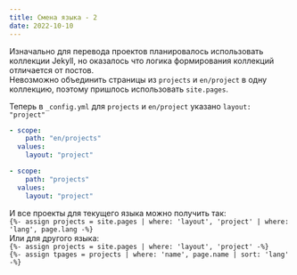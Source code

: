 ```yaml
---
title: Смена языка - 2
date: 2022-10-10
---
```

Изначально для перевода проектов планировалось использовать коллекции Jekyll, но оказалось что логика формирования коллекций отличается от постов.  
Невозможно объединить страницы из `projects` и `en/project` в одну коллекцию, поэтому пришлось использовать `site.pages`.
<!--more-->
Теперь в `_config.yml` для `projects` и `en/project` указано `layout: "project"`

```yml
- scope:
    path: "en/projects"
  values:
    layout: "project"

- scope:
    path: "projects"
  values:
    layout: "project"
```

И все проекты для текущего языка можно получить так:  
`{%- assign projects = site.pages | where: 'layout', 'project' | where: 'lang', page.lang -%}`  
Или для другого языка:  
`{%- assign projects = site.pages | where: 'layout', 'project' -%}`  
`{%- assign tpages = projects | where: 'name', page.name | sort: 'lang' -%}`
